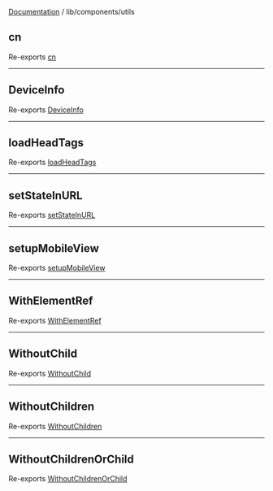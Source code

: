 [Documentation](../../modules.md) / lib/components/utils

## cn

Re-exports [cn](utils.md#cn)

***

## DeviceInfo

Re-exports [DeviceInfo](utils.md#deviceinfo)

***

## loadHeadTags

Re-exports [loadHeadTags](utils.md#loadheadtags)

***

## setStateInURL

Re-exports [setStateInURL](utils.md#setstateinurl)

***

## setupMobileView

Re-exports [setupMobileView](utils.md#setupmobileview)

***

## WithElementRef

Re-exports [WithElementRef](utils.md#withelementref)

***

## WithoutChild

Re-exports [WithoutChild](utils.md#withoutchild)

***

## WithoutChildren

Re-exports [WithoutChildren](utils.md#withoutchildren)

***

## WithoutChildrenOrChild

Re-exports [WithoutChildrenOrChild](utils.md#withoutchildrenorchild)
